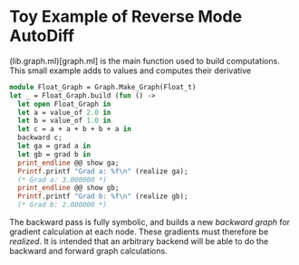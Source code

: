 # Toy Example of Reverse Mode AutoDiff

(lib.graph.ml)[graph.ml] is the main function used to build computations.
This small example adds to values and computes their derivative

```ocaml
module Float_Graph = Graph.Make_Graph(Float_t)
let _ = Float_Graph.build (fun () ->
  let open Float_Graph in
  let a = value_of 2.0 in
  let b = value_of 1.0 in
  let c = a + a + b + b + a in
  backward c;
  let ga = grad a in
  let gb = grad b in
  print_endline @@ show ga;
  Printf.printf "Grad a: %f\n" (realize ga);
  (* Grad a: 3.000000 *)
  print_endline @@ show gb;
  Printf.printf "Grad b: %f\n" (realize gb);
  (* Grad b: 2.000000 *)
```

The backward pass is fully symbolic, and builds a new *backward graph* for gradient calculation at each node. These gradients must therefore be *realized*.
It is intended that an arbitrary backend will be able to do the backward and
forward graph calculations.